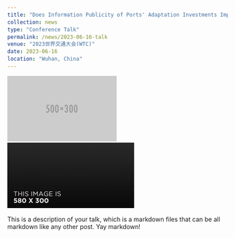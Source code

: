 ```yaml
---
title: "Does Information Publicity of Ports' Adaptation Investments Improve Welfare?"
collection: news
type: "Conference Talk"
permalink: /news/2023-06-16-talk
venue: "2023世界交通大会(WTC)"
date: 2023-06-16
location: "Wuhan, China"
---
```


<img src="images/500x300.png" height="150"/><img src="images/580x300.jpg" height="150"/>

This is a description of your talk, which is a markdown files that can be all markdown like any other post. Yay markdown!
